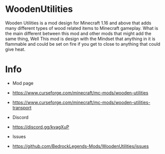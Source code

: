 # WoodenUtilities
Wooden Utilities is a mod design for Minecraft 1.16 and above that adds many different types of wood related items to Minecraft gameplay. What is the main different between this mod and other mods that might add the same thing, Well This mod is design with the Mindset that anything in it is flammable and could be set on fire if you get to close to anything that could give heat.

# Info
+ Mod page
- https://www.curseforge.com/minecraft/mc-mods/wooden-utilities
- https://www.curseforge.com/minecraft/mc-mods/wooden-utilities-transport

- Discord 
- https://discord.gg/kvagXuP

+ Issues 
- https://github.com/BedrockLegends-Mods/WoodenUtilities/issues
